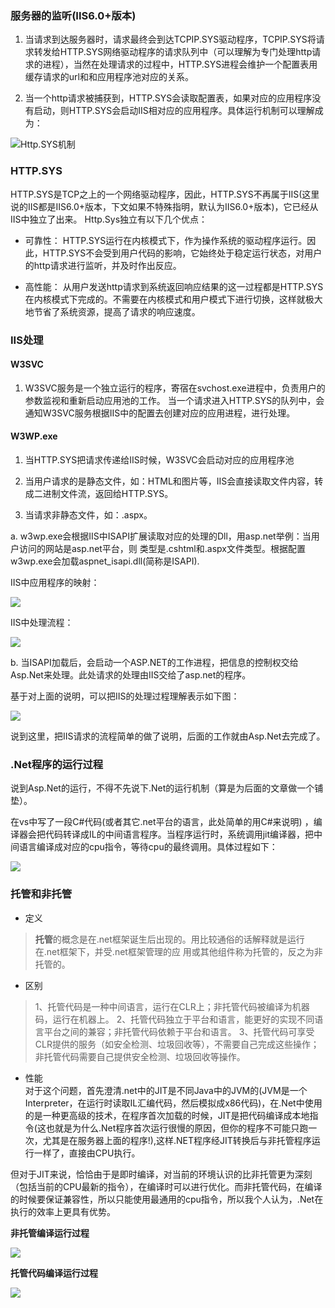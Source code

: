 ### 服务器的监听(IIS6.0+版本)     

1. 当请求到达服务器时，请求最终会到达TCPIP.SYS驱动程序，TCPIP.SYS将请求转发给HTTP.SYS网络驱动程序的请求队列中（可以理解为专门处理http请求的进程），当然在处理请求的过程中，HTTP.SYS进程会维护一个配置表用缓存请求的url和和应用程序池对应的关系。   

2. 当一个http请求被捕获到，HTTP.SYS会读取配置表，如果对应的应用程序没有启动，则HTTP.SYS会启动IIS相对应的应用程序。具体运行机制可以理解成为：   
 
 ![Http.SYS机制](/assets/HttpSys机制.png)


### HTTP.SYS     
HTTP.SYS是TCP之上的一个网络驱动程序，因此，HTTP.SYS不再属于IIS(这里说的IIS都是IIS6.0+版本，下文如果不特殊指明，默认为IIS6.0+版本)，它已经从IIS中独立了出来。 Http.Sys独立有以下几个优点：     

- 可靠性： HTTP.SYS运行在内核模式下，作为操作系统的驱动程序运行。因此，HTTP.SYS不会受到用户代码的影响，它始终处于稳定运行状态，对用户的http请求进行监听，并及时作出反应。   

- 高性能： 从用户发送http请求到系统返回响应结果的这一过程都是HTTP.SYS在内核模式下完成的。不需要在内核模式和用户模式下进行切换，这样就极大地节省了系统资源，提高了请求的响应速度。 
 

### IIS处理    

#### W3SVC

1. W3SVC服务是一个独立运行的程序，寄宿在svchost.exe进程中，负责用户的参数监视和重新启动应用池的工作。 当一个请求进入HTTP.SYS的队列中，会通知W3SVC服务根据IIS中的配置去创建对应的应用进程，进行处理。       


####  W3WP.exe   

1. 当HTTP.SYS把请求传递给IIS时候，W3SVC会启动对应的应用程序池 
   
2. 当用户请求的是静态文件，如：HTML和图片等，IIS会直接读取文件内容，转成二进制文件流，返回给HTTP.SYS。    
      
3. 当请求非静态文件，如：.aspx。    
  
  a. w3wp.exe会根据IIS中ISAPI扩展读取对应的处理的Dll，用asp.net举例：当用户访问的网站是asp.net平台，则 类型是.cshtml和.aspx文件类型。根据配置w3wp.exe会加载aspnet_isapi.dll(简称是ISAPI).     
   
   IIS中应用程序的映射：     
   
  ![](/assets/IIS处理请求映射.png)
  
  IIS中处理流程：
  
  ![](/assets/IIS处理流程.png)
  
  b.  当ISAPI加载后，会启动一个ASP.NET的工作进程，把信息的控制权交给Asp.Net来处理。此处请求的处理由IIS交给了asp.net的程序。  
  
  基于对上面的说明，可以把IIS的处理过程理解表示如下图：       
  
  ![](/assets/w3wp处理.png)      
  
  
  说到这里，把IIS请求的流程简单的做了说明，后面的工作就由Asp.Net去完成了。
  
### .Net程序的运行过程     

说到Asp.Net的运行，不得不先说下.Net的运行机制（算是为后面的文章做一个铺垫）。

在vs中写了一段C#代码(或者其它.net平台的语言，此处简单的用C#来说明) ，编译器会把代码转译成IL的中间语言程序。当程序运行时，系统调用jit编译器，把中间语言编译成对应的cpu指令，等待cpu的最终调用。具体过程如下：
    
![](/assets/C#代码运行过程.png)   


### 托管和非托管     

 - 定义      
 
  > **托管**的概念是在.net框架诞生后出现的。用比较通俗的话解释就是运行在.net框架下，并受.net框架管理的应 用或其他组件称为托管的，反之为非托管的。    
  
- 区别  
> 1、托管代码是一种中间语言，运行在CLR上；非托管代码被编译为机器码，运行在机器上。
2、托管代码独立于平台和语言，能更好的实现不同语言平台之间的兼容；非托管代码依赖于平台和语言。
3、托管代码可享受CLR提供的服务（如安全检测、垃圾回收等），不需要自己完成这些操作；非托管代码需要自己提供安全检测、垃圾回收等操作。
 
- 性能    
 对于这个问题，首先澄清.net中的JIT是不同Java中的JVM的(JVM是一个Interpreter，在运行时读取IL汇编代码，然后模拟成x86代码)，在.Net中使用的是一种更高级的技术，在程序首次加载的时候，JIT是把代码编译成本地指令(这也就是为什么.Net程序首次运行很慢的原因，但你的程序不可能只跑一次，尤其是在服务器上面的程序!),这样.NET程序经JIT转换后与非托管程序运行一样了，直接由CPU执行。    
 
 但对于JIT来说，恰恰由于是即时编译，对当前的环境认识的比非托管更为深刻（包括当前的CPU最新的指令），在编译时可以进行优化。而非托管代码，在编译的时候要保证兼容性，所以只能使用最通用的cpu指令，所以我个人认为，.Net在执行的效率上更具有优势。        
 
**非托管编译运行过程**
    

![](/assets/非托管编译.png)     


**托管代码编译运行过程**   


![](/assets/托管编译过程.png)
 


  
  




  


